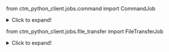 from ctm_python_client.jobs.command import CommandJob
<details>
<summary>Click to expand!</summary>

folder,
job_name,
command,
pre_command=None,
post_command=None,
host=None,
run_as=None,
description=None,
</details>


from ctm_python_client.jobs.file_transfer import FileTransferJob
<details>
<summary>Click to expand!</summary>

folder,
job_name,
connection_profile_src,
connection_profile_dest,
number_of_retries,
s3_bucket_name,
file_transfers,
host=None,
run_as=None,
description=None,
</details>


